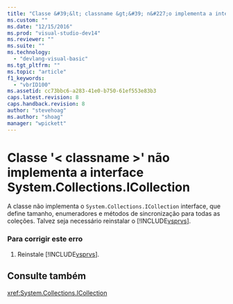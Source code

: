 ```yaml
---
title: "Classe &#39;&lt; classname &gt;&#39; n&#227;o implementa a interface System.Collections.ICollection | Microsoft Docs"
ms.custom: ""
ms.date: "12/15/2016"
ms.prod: "visual-studio-dev14"
ms.reviewer: ""
ms.suite: ""
ms.technology: 
  - "devlang-visual-basic"
ms.tgt_pltfrm: ""
ms.topic: "article"
f1_keywords: 
  - "vbrID100"
ms.assetid: cc73bbc6-a283-41e0-b750-61ef553e83b3
caps.latest.revision: 8
caps.handback.revision: 8
author: "stevehoag"
ms.author: "shoag"
manager: "wpickett"
---
```

# Classe &#39;&lt; classname &gt;&#39; n&#227;o implementa a interface System.Collections.ICollection
A classe não implementa o `System.Collections.ICollection` interface, que define tamanho, enumeradores e métodos de sincronização para todas as coleções. Talvez seja necessário reinstalar o [!INCLUDE[vsprvs](../../csharp/includes/vsprvs_md.md)].  
  
### Para corrigir este erro  
  
1.  Reinstale [!INCLUDE[vsprvs](../../csharp/includes/vsprvs_md.md)].  
  
## Consulte também  
 <xref:System.Collections.ICollection>